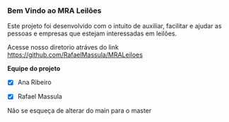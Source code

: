 ### Bem Vindo ao MRA Leilões

<p>Este projeto foi desenvolvido com o intuito de auxiliar, facilitar e ajudar as pessoas e empresas que estejam interessadas em leilões.</p>

<span>Acesse nosso diretorio atráves do link <link>https://github.com/RafaelMassula/MRALeiloes</link></span>

**Equipe do projeto**

- [x] Ana Ribeiro

- [x] Rafael Massula

<p style={color: 'red'}>Não se esqueça de alterar do main para o master</p>

